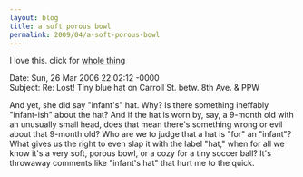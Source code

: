 ```yaml
---
layout: blog
title: a soft porous bowl
permalink: 2009/04/a-soft-porous-bowl
---
```


<p>I love this. click for <a href="http://gawker.com/news/park-slope/the-park-slope-hat-spat-read-all-the-emails-166214.php">whole thing</a></p>
<p>Date: Sun, 26 Mar 2006 22:02:12 -0000<br />
Subject: Re: Lost! Tiny blue hat on Carroll St. betw. 8th Ave. &amp; PPW</p>
<p>And yet, she did say "infant's" hat. Why? Is there something ineffably "infant-ish" about the hat? And if the hat is worn by, say, a 9-month old with an unusually small head, does that mean there's something wrong or evil about that 9-month old? Who are we to judge that a hat is "for" an "infant"? What gives us the right to even slap it with the label "hat," when for all we know it's a very soft, porous bowl, or a cozy for a tiny soccer ball? It's throwaway comments like "infant's hat" that hurt me to the quick. </p>
